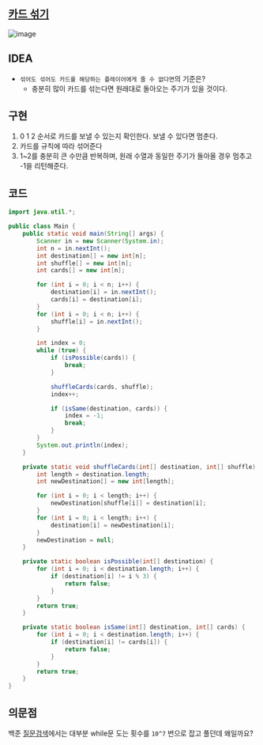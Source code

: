 ## [카드 섞기](https://www.acmicpc.net/problem/1091)

![image](https://user-images.githubusercontent.com/46469385/104156610-cbd59b00-542c-11eb-891b-97ec7555a88b.png)

## IDEA
- `섞어도 섞어도 카드를 해당하는 플레이어에게 줄 수 없다면`의 기준은?
    - 충분히 많이 카드를 섞는다면 원래대로 돌아오는 주기가 있을 것이다.

## 구현
1. 0 1 2 순서로 카드를 보낼 수 있는지 확인한다. 보낼 수 있다면 멈춘다.
2. 카드를 규칙에 따라 섞어준다
3. 1~2를 충분히 큰 수만큼 반복하며, 원래 수열과 동일한 주기가 돌아올 경우 멈추고 -1을 리턴해준다.

## 코드

```java
import java.util.*;

public class Main {
	public static void main(String[] args) {
		Scanner in = new Scanner(System.in);
		int n = in.nextInt();
		int destination[] = new int[n];
		int shuffle[] = new int[n];
		int cards[] = new int[n];

		for (int i = 0; i < n; i++) {
			destination[i] = in.nextInt();
			cards[i] = destination[i];
		}
		for (int i = 0; i < n; i++) {
			shuffle[i] = in.nextInt();
		}

		int index = 0;
		while (true) {
			if (isPossible(cards)) {
				break;
			}

			shuffleCards(cards, shuffle);
			index++;

			if (isSame(destination, cards)) {
				index = -1;
				break;
			}
		}
		System.out.println(index);
	}

	private static void shuffleCards(int[] destination, int[] shuffle) {
		int length = destination.length;
		int newDestination[] = new int[length];

		for (int i = 0; i < length; i++) {
			newDestination[shuffle[i]] = destination[i];
		}
		for (int i = 0; i < length; i++) {
			destination[i] = newDestination[i];
		}
		newDestination = null;
	}

	private static boolean isPossible(int[] destination) {
		for (int i = 0; i < destination.length; i++) {
			if (destination[i] != i % 3) {
				return false;
			}
		}
		return true;
	}

	private static boolean isSame(int[] destination, int[] cards) {
		for (int i = 0; i < destination.length; i++) {
			if (destination[i] != cards[i]) {
				return false;
			}
		}
		return true;
	}
}
```

## 의문점

백준 [질문검색](https://www.acmicpc.net/board/search/all/problem/1091)에서는 대부분 while문 도는 횟수를 `10^7` 번으로 잡고 풀던데 왜일까요?
